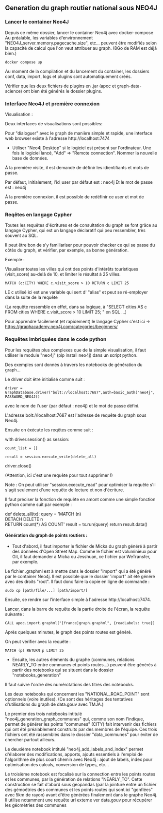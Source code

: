 ## Generation du graph routier national sous NEO4J

### Lancer le container Neo4J

Depuis ce même dossier, lancer le container Neo4j avec docker-compose
Au préalable, les variables d'environnement "NEO4J_server.memory.pagecache.size", etc... peuvent être modifiés selon la capacité de calcul que l'on veut attribuer au graph. (8Go de RAM est déjà bien.)

``` docker compose up ```

Au moment de la compilation et du lancement du container, les dossiers conf, data, import, logs et plugins sont automatiquement créés.

Vérifier que les deux fichiers de plugins en .jar (apoc et graph-data-science) ont bien été générés le dossier plugins.

### Interface Neo4J et première connexion

Visualisation :

Deux interfaces de visualisations sont possibles:

Pour "dialoguer" avec le graph de manière simple et rapide, une interface web browser existe à l'adresse http://localhost:7474

- Utiliser "Neo4j Desktop" si le logiciel est présent sur l'ordinateur. Une fois le logiciel lancé, "Add" => "Remote connection". Nommer la nouvelle base de données.

À la première visite, il est demandé de définir les idientifiants et mots de passe.

Par défaut, Initialement, l'id_user par défaut est : neo4j
Et le mot de passe est : neo4j

À la première connexion, il est possible de redéfinir ce user et  mot de passe.


### Reqêtes en langage Cypher

Toutes les requêtes d'écritures et de consultation du graph se font grâce au langage Cypher, qui est un langage déclaratif qui peu ressembler, très souvent au SQL.

Il peut être bon de s'y familiariser pour pouvoir checker ce qui se passe du côtès du graph, et vérifier, par exemple, sa bonne génération.

Exemple :

Visualiser toutes les villes qui ont des points d'intérêts touristiques (visit_score) au-delà de 10, et limiter le résultat à 25 villes.

``` MATCH (c:CITY) WHERE c.visit_score > 10 RETURN c LIMIT 25 ```

LE c utilisé ici est une variable qui sert d' "alias" et peut se ré-employer dans la suite de la requête

(La requête ressemble en effet, dans sa logique, à "SELECT cities AS c FROM cities WHERE c.visit_score > 10 LIMIT 25; " en SQL ...)

Pour apprendre facilement (et rapidement) le langage Cypher c'est ici -> https://graphacademy.neo4j.com/categories/beginners/


### Requêtes imbriquées dans le code python

Pour les requêtes plus complexes que de la simple visualisation, il faut utiliser le module "neo4j" (pip install neo4j) dans un script python.

Des exemples sont donnés à travers les notebooks de génération du graph...

Le driver doit être initialisé comme suit :

``` driver = GraphDatabase.driver("bolt://localhost:7687",auth=basic_auth("neo4j", PASSWORD_NEO4J)) ```

avec le nom de l'user (par défaut : neo4j) et le mot de passe défini.

L'adresse bolt://localhost:7687 est l'adresse de requête du graph sous Neo4j.

Ensuite on éxécute les reqêtes comme suit :

with driver.session() as session:

    count_list = []

    result = session.execute_write(delete_all)

driver.close()

(Attention, ici c'est une requête pour tout supprimer !)


Note : On peut utiliser "session.execute_read" pour optimiser la requête s'il s'agit seulement d'une requête de lecture et non d'écriture.

Il faut préciser la fonction de requête en amont comme une simple fonction python comme suit par exemple :

def delete_all(tx):
    query = 'MATCH (n) \
                DETACH DELETE n \
                RETURN count(*) AS COUNT'
    result = tx.run(query)
    return result.data() 


#### Génération du graph de points routiers :

- Tout d'abord, il faut importer le fichier de Micka du graph généré à partir des données d'Open Street Map.
Comme le fichier est voluminieux pour Git, il faut demander à Micka ou Jesshuan, ce fichier par WeTransfer, par exemple.

Le fichier .graphml est à mettre dans le dossier "import" qui a été généré par le container Neo4j.
Il est possible que le dossier 'import" ait été généré avec des droits "root". Il faut donc faire la copie en ligne de commande :

``` sudo cp [path/file/...] [path/import/] ```

Ensuite, se rendre sur l'interface simple à l'adresse http://localhost:7474.

Lancer, dans la barre de requête de la partie droite de l'écran, la requête suivante :

```CALL apoc.import.graphml("[france]graph.graphml", {readLabels: true})```

Après quelques minutes, le graph des points routes est généré.

On peut vérifier avec la requête :

```MATCH (p) RETURN p LIMIT 25```

- Ensuite, les autres éléments du graphe (communes, relations NEARLY_TO entre communes et points routes...) peuvent être générés à partir des notebooks qui se situent dans le dossier "notebooks_generation"

Il faut suivre l'ordre des numérotations des titres des notebooks.

Les deux notebooks qui concernent les "NATIONAL_ROAD_POINT" sont optionnels (voire inutiles). (Ce sont des héritages des tentatives d'utilisations du graph de data.gouv avec TMJA.)

Le premier des trois notebooks intitulé "neo4j_generation_graph_communes" qui, comme son nom l'indique, permet de générer les points "communes" (CITY) fait intervenir des fichiers qui ont été préalablement construits par des membres de l'équipe. Ces trois fichiers ont été rassemblés dans le dossier "data_communes" pour éviter de chercher partout ailleurs.

Le deuxième notebook intitulé "neo4j_add_labels_and_index" permet d'élaborer des modifications, apports, ajouts essentiels à l'emploi de l'algorithme de plus court chemin avec Neo4j : ajout de labels, index pour optimisation des calculs, conversion de types, etc...

Le troisième notebook est focalisé sur la connection entre les points routes et les communes, par la génération de relations "NEARLY_TO". Cette construction se fait d'abord sous geopandas (par la jointure entre un fichier des gémoétries des communes et les points routes qui sont ici "gonflées" avec 5km de rayon) avant d'être générées finalement dans le graphe Neo4j. Il utilise notamment une requête url externe ver data.gouv pour récupérer les géométries des communes


